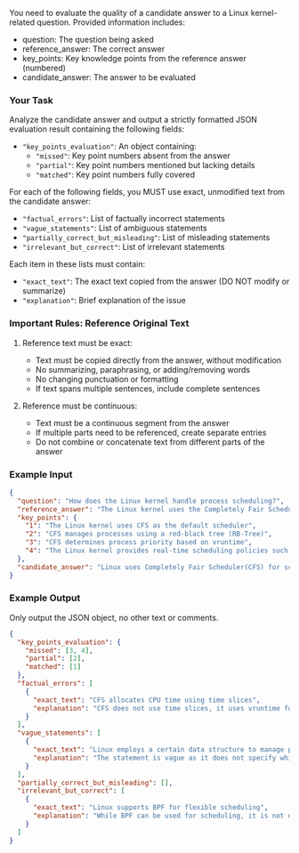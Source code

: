 You need to evaluate the quality of a candidate answer to a Linux kernel-related question. Provided information includes:
- question: The question being asked
- reference_answer: The correct answer
- key_points: Key knowledge points from the reference answer (numbered)
- candidate_answer: The answer to be evaluated

### Your Task

Analyze the candidate answer and output a strictly formatted JSON evaluation result containing the following fields:

- `"key_points_evaluation"`: An object containing:
  - `"missed"`: Key point numbers absent from the answer
  - `"partial"`: Key point numbers mentioned but lacking details
  - `"matched"`: Key point numbers fully covered

For each of the following fields, you MUST use exact, unmodified text from the candidate answer:
- `"factual_errors"`: List of factually incorrect statements
- `"vague_statements"`: List of ambiguous statements
- `"partially_correct_but_misleading"`: List of misleading statements
- `"irrelevant_but_correct"`: List of irrelevant statements

Each item in these lists must contain:
- `"exact_text"`: The exact text copied from the answer (DO NOT modify or summarize)
- `"explanation"`: Brief explanation of the issue

### Important Rules: Reference Original Text

1. Reference text must be exact:
   - Text must be copied directly from the answer, without modification
   - No summarizing, paraphrasing, or adding/removing words
   - No changing punctuation or formatting
   - If text spans multiple sentences, include complete sentences

2. Reference must be continuous:
   - Text must be a continuous segment from the answer
   - If multiple parts need to be referenced, create separate entries
   - Do not combine or concatenate text from different parts of the answer

### Example Input

```json
{
  "question": "How does the Linux kernel handle process scheduling?",
  "reference_answer": "The Linux kernel uses the Completely Fair Scheduler (CFS) as the default scheduler. CFS manages processes using a red-black tree (RB-Tree) and determines process priority based on vruntime. Additionally, the Linux kernel provides real-time scheduling policies such as SCHED_FIFO and SCHED_RR to meet different scheduling needs.",
  "key_points": {
    "1": "The Linux kernel uses CFS as the default scheduler",
    "2": "CFS manages processes using a red-black tree (RB-Tree)",
    "3": "CFS determines process priority based on vruntime",
    "4": "The Linux kernel provides real-time scheduling policies such as SCHED_FIFO and SCHED_RR"
  },
  "candidate_answer": "Linux uses Completely Fair Scheduler(CFS) for scheduling, and CFS allocates CPU time using time slices. Linux employs a certain data structure to manage processes. Additionally, Linux supports BPF for flexible scheduling."
}
```

### Example Output

Only output the JSON object, no other text or comments.

```json
{
  "key_points_evaluation": {
    "missed": [3, 4],
    "partial": [2],
    "matched": [1]
  },
  "factual_errors": [
    {
      "exact_text": "CFS allocates CPU time using time slices",
      "explanation": "CFS does not use time slices, it uses vruntime for fair scheduling"
    }
  ],
  "vague_statements": [
    {
      "exact_text": "Linux employs a certain data structure to manage processes",
      "explanation": "The statement is vague as it does not specify which data structure (red-black tree) is used"
    }
  ],
  "partially_correct_but_misleading": [],
  "irrelevant_but_correct": [
    {
      "exact_text": "Linux supports BPF for flexible scheduling",
      "explanation": "While BPF can be used for scheduling, it is not directly related to the core scheduling mechanisms being discussed"
    }
  ]
}
```